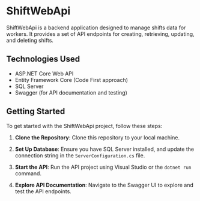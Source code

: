 # ShiftWebApi

ShiftWebApi is a backend application designed to manage shifts data for workers. It provides a set of API endpoints for creating, retrieving, updating, and deleting shifts.

## Technologies Used

- ASP.NET Core Web API
- Entity Framework Core (Code First approach)
- SQL Server
- Swagger (for API documentation and testing)

## Getting Started

To get started with the ShiftWebApi project, follow these steps:

1. **Clone the Repository**: Clone this repository to your local machine.

2. **Set Up Database**: Ensure you have SQL Server installed, and update the connection string in the `ServerConfiguration.cs` file.

3. **Start the API**: Run the API project using Visual Studio or the `dotnet run` command.

4. **Explore API Documentation**: Navigate to the Swagger UI to explore and test the API endpoints.
